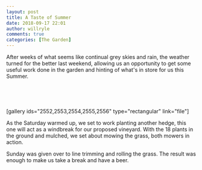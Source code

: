 ```yaml
---
layout: post
title: A Taste of Summer
date: 2018-09-17 22:01
author: willryle
comments: true
categories: [The Garden]
---
```

After weeks of what seems like continual grey skies and rain, the weather turned for the better last weekend, allowing us an opportunity to get some useful work done in the garden and hinting of what's in store for us this Summer.

<!--more-->

&nbsp;

&nbsp;

[gallery ids="2552,2553,2554,2555,2556" type="rectangular" link="file"]

As the Saturday warmed up, we set to work planting another hedge, this one will act as a windbreak for our proposed vineyard. With the 18 plants in the ground and mulched, we set about mowing the grass, both mowers in action.

Sunday was given over to line trimming and rolling the grass. The result was enough to make us take a break and have a beer.
